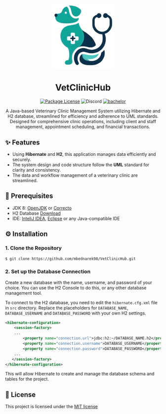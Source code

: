 <div align="center">
   <img src="https://github.com/mbednarek98/VetClinicHub/blob/master/res/logo.png?raw=true" width="200" alt="VetClinicHub Logo" />

  # VetClinicHub

  
  <a href="LICENSE" target="_blank"><img src="https://img.shields.io/badge/license-MIT-green" alt="Package License" /></a>
  <img src="https://dcbadge.vercel.app/api/shield/247463720337276929?style=flat" alt="Discord" />
   [![bachelor](https://img.shields.io/badge/Documentation-5166f7)](https://docs.google.com/document/d/1tTGC0E9Pq_uH_LJ_demoKaWA-QuIdkYSjxOBtCOc710/edit)
</a>


A Java-based Veterinary Clinic Management System utilizing Hibernate and H2 database, streamlined for efficiency and adherence to UML standards. <br> Designed for comprehensive clinic operations, including client and staff management, appointment scheduling, and financial transactions.
</div>

## ✨ Features
- Using **Hibernate** and **H2**, this application manages data efficiently and securely.
- The system design and code structure follow the **UML** standard for clarity and consistency.
- The data and workflow management of a veterinary clinic are streamlined.

## 🔑 Prerequisites
- JDK 8: [OpenJDK]() or [Correcto]() 
- H2 Database [Download](https://h2database.com/html/download.html)
- IDE: [InteliJ IDEA](https://www.jetbrains.com/idea/download), [Eclipse](https://www.eclipse.org/downloads/) or any Java-compatible IDE

## ⚙️ Installation
### 1. Clone the Repository
```bash 
$ git clone https://github.com/mbednarek98/VetClinicHub.git
```

### 2. Set up the Database Connection
Create a new database with the name, username, and password of your choice. You can use the H2 Console to do this, or any other database management tool.

To connect to the H2 database, you need to edit the  ``hibernate.cfg.xml`` file in ``src`` directory. Replace the placeholders for ``DATABASE_NAME``, ``DATABASE_USERNAME`` and ``DATABASE_PASSWORD`` with your own H2 settings.
```xml
<hibernate-configuration>
    <session-factory>
    ...
        <property name="connection.url">jdbc:h2:~/DATABASE_NAME.h2</property>
        <property name="connection.username">DATABASE_USERNAME</property>
        <property name="connection.password">DATABASE_PASSWORD</property>
    ...
   </session-factory>
</hibernate-configuration>
```
This will allow Hibernate to create and manage the database schema and tables for the project.

## 📕 License

This project is licensed under the [MIT license](LICENSE)